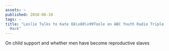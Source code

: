```yaml
---
assets: ~
published: 2010-06-10
tags: ~
title: "Leslie Talks to Kate Oâ\x80\x99Toole on ABC Youth Radio Triple Jâ\x80\x99s
  Hack"
---
```

On child support and whether men have become reproductive slaves